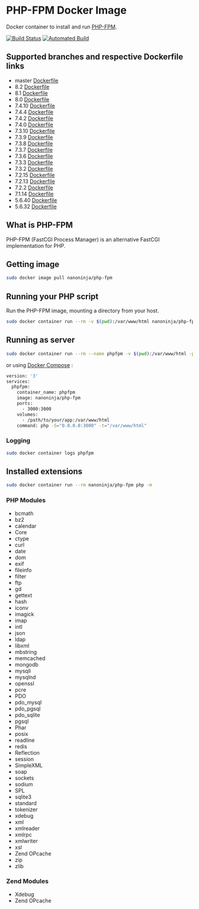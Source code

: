 # PHP-FPM Docker Image

Docker container to install and run [PHP-FPM](https://php-fpm.org/).

[![Build Status](https://travis-ci.org/nanoninja/php-fpm.svg?branch=master)](https://travis-ci.org/nanoninja/php-fpm) [![Automated Build](https://img.shields.io/docker/automated/jrottenberg/ffmpeg.svg)](https://hub.docker.com/r/nanoninja/php-fpm/builds/)

## Supported branches and respective Dockerfile links

- master [Dockerfile](https://github.com/nanoninja/php-fpm/blob/master/Dockerfile)
- 8.2 [Dockerfile](https://github.com/nanoninja/php-fpm/blob/8.2/Dockerfile)
- 8.1 [Dockerfile](https://github.com/nanoninja/php-fpm/blob/8.1/Dockerfile)
- 8.0 [Dockerfile](https://github.com/nanoninja/php-fpm/blob/8.0/Dockerfile)
- 7.4.10 [Dockerfile](https://github.com/nanoninja/php-fpm/blob/7.4.10/Dockerfile)
- 7.4.4 [Dockerfile](https://github.com/nanoninja/php-fpm/blob/7.4.4/Dockerfile)
- 7.4.2 [Dockerfile](https://github.com/nanoninja/php-fpm/blob/7.4.2/Dockerfile)
- 7.4.0 [Dockerfile](https://github.com/nanoninja/php-fpm/blob/7.4.0/Dockerfile)
- 7.3.10 [Dockerfile](https://github.com/nanoninja/php-fpm/blob/7.3.10/Dockerfile)
- 7.3.9 [Dockerfile](https://github.com/nanoninja/php-fpm/blob/7.3.9/Dockerfile)
- 7.3.8 [Dockerfile](https://github.com/nanoninja/php-fpm/blob/7.3.8/Dockerfile)
- 7.3.7 [Dockerfile](https://github.com/nanoninja/php-fpm/blob/7.3.7/Dockerfile)
- 7.3.6 [Dockerfile](https://github.com/nanoninja/php-fpm/blob/7.3.6/Dockerfile)
- 7.3.3 [Dockerfile](https://github.com/nanoninja/php-fpm/blob/7.3.3/Dockerfile)
- 7.3.2 [Dockerfile](https://github.com/nanoninja/php-fpm/blob/7.3.2/Dockerfile)
- 7.2.15 [Dockerfile](https://github.com/nanoninja/php-fpm/blob/7.2.15/Dockerfile)
- 7.2.13 [Dockerfile](https://github.com/nanoninja/php-fpm/blob/7.2.13/Dockerfile)
- 7.2.2 [Dockerfile](https://github.com/nanoninja/php-fpm/blob/7.2.2/Dockerfile)
- 7.1.14 [Dockerfile](https://github.com/nanoninja/php-fpm/blob/7.1.14/Dockerfile)
- 5.6.40 [Dockerfile](https://github.com/nanoninja/php-fpm/blob/5.6.40/Dockerfile)
- 5.6.32 [Dockerfile](https://github.com/nanoninja/php-fpm/blob/5.6.32/Dockerfile)

## What is PHP-FPM

PHP-FPM (FastCGI Process Manager) is an alternative FastCGI implementation for PHP.

## Getting image

```sh
sudo docker image pull nanoninja/php-fpm
```

## Running your PHP script

Run the PHP-FPM image, mounting a directory from your host.

```sh
sudo docker container run --rm -v $(pwd):/var/www/html nanoninja/php-fpm php index.php
```

## Running as server

```sh
sudo docker container run --rm --name phpfpm -v $(pwd):/var/www/html -p 3000:3000 nanoninja/php-fpm php -S="0.0.0.0:3000" -t="/var/www/html"
```

or using [Docker Compose](https://docs.docker.com/compose/) :

```sh
version: '3'
services:
  phpfpm:
    container_name: phpfpm
    image: nanoninja/php-fpm
    ports:
      - 3000:3000
    volumes:
      - /path/to/your/app:/var/www/html
    command: php -S="0.0.0.0:3000" -t="/var/www/html"
```

### Logging

```sh
sudo docker container logs phpfpm
```

## Installed extensions

```bash
sudo docker container run --rm nanoninja/php-fpm php -m
```

### PHP Modules

- bcmath
- bz2
- calendar
- Core
- ctype
- curl
- date
- dom
- exif
- fileinfo
- filter
- ftp
- gd
- gettext
- hash
- iconv
- imagick
- imap
- intl
- json
- ldap
- libxml
- mbstring
- memcached
- mongodb
- mysqli
- mysqlnd
- openssl
- pcre
- PDO
- pdo_mysql
- pdo_pgsql
- pdo_sqlite
- pgsql
- Phar
- posix
- readline
- redis
- Reflection
- session
- SimpleXML
- soap
- sockets
- sodium
- SPL
- sqlite3
- standard
- tokenizer
- xdebug
- xml
- xmlreader
- xmlrpc
- xmlwriter
- xsl
- Zend OPcache
- zip
- zlib

### Zend Modules

- Xdebug
- Zend OPcache